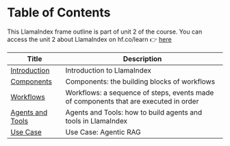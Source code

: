 # Table of Contents

This LlamaIndex frame outline is part of unit 2 of the course. You can access the unit 2 about LlamaIndex on hf.co/learn 👉 <a href="https://hf.co/learn/agents-course/unit2/llama-index/introduction">here</a>

| Title | Description |
| --- | --- |
| [Introduction](introduction.mdx) | Introduction to LlamaIndex |
| [Components](components.mdx) | Components: the building blocks of workflows |
| [Workflows](workflows.mdx) | Workflows: a sequence of steps, events made of components that are executed in order |
| [Agents and Tools](agents_and_tools.mdx) | Agents and Tools: how to build agents and tools in LlamaIndex |
| [Use Case](use_case.mdx) | Use Case: Agentic RAG |